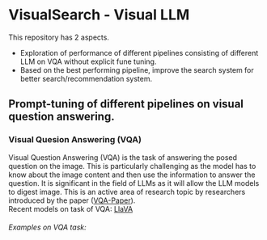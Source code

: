 # VisualSearch - Visual LLM
This repository has 2 aspects. 
- Exploration of performance of different pipelines consisting of different LLM on VQA without explicit fune tuning.
- Based on the best performing pipeline, improve the search system for better search/recommendation system.
## Prompt-tuning of different pipelines on visual question answering.
### Visual Quesion Answering (VQA)
Visual Question Answering (VQA) is the task of answering the posed
question on the image. This is particularly challenging as the
model has to know about the image content and then use the
information to answer the question. It is significant in the field
of LLMs as it will allow the LLM models to digest image. This is an active area of research topic by researchers introduced by the paper ([VQA-Paper](https://arxiv.org/abs/1505.00468)).       
Recent models on task of VQA: [LlaVA](https://github.com/haotian-liu/LLaVA)

###### Examples on VQA task:
